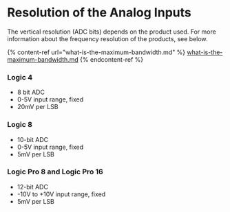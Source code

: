 # Resolution of the Analog Inputs

The vertical resolution (ADC bits) depends on the product used. For more information about the frequency resolution of the products, see below.

{% content-ref url="what-is-the-maximum-bandwidth.md" %}
[what-is-the-maximum-bandwidth.md](what-is-the-maximum-bandwidth.md)
{% endcontent-ref %}

### Logic 4

* 8 bit ADC
* 0-5V input range, fixed
* 20mV per LSB

### Logic 8

* 10-bit ADC
* 0-5V input range, fixed
* 5mV per LSB

### Logic Pro 8 and Logic Pro 16

* 12-bit ADC
* \-10V to +10V input range, fixed
* 5mV per LSB
